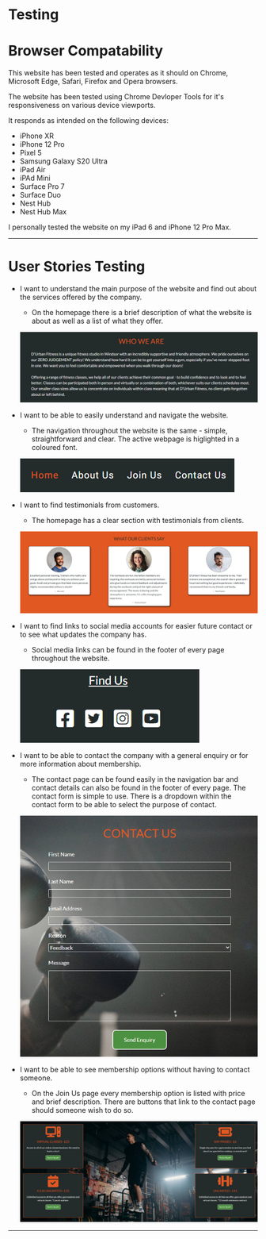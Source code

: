 # Testing

# Browser Compatability
This website has been tested and operates as it should on Chrome, Microsoft Edge, Safari, Firefox and Opera browsers.

The website has been tested using Chrome Devloper Tools for it's responsiveness on various device viewports.

It responds as intended on the following devices:
* iPhone XR
* iPhone 12 Pro
* Pixel 5
* Samsung Galaxy S20 Ultra
* iPad Air
* iPAd Mini
* Surface Pro 7
* Surface Duo
* Nest Hub
* Nest Hub Max

I personally tested the website on my iPad 6 and iPhone 12 Pro Max.

---

# User Stories Testing

* I want to understand the main purpose of the website and find out about the services offered by the company.
    * On the homepage there is a brief description of what the website is about as well as a list of what they offer.

    ![WhoWeAre](assets/testing/who%20we%20are.png)

* I want to be able to easily understand and navigate the website.
    * The navigation throughout the website is the same - simple, straightforward and clear. The active webpage is higlighted in a coloured font.

    ![Navigation](assets/testing/navigation.png)

* I want to find testimonials from customers.
    * The homepage has a clear section with testimonials from clients.

    ![Testimonials](assets/testing/testimonials.png)

* I want to find links to social media accounts for easier future contact or to see what updates the company has.
    * Social media links can be found in the footer of every page throughout the website.

    ![Socials](assets/testing/socials.png)

* I want to be able to contact the company with a general enquiry or for more information about membership.
    * The contact page can be found easily in the navigation bar and contact details can also be found in the footer of every page. The contact form is simple to use. There is a dropdown within the contact form to be able to select the purpose of contact.

    ![Contact](assets/testing/contact.png)

* I want to be able to see membership options without having to contact someone.
    * On the Join Us page every membership option is listed with price and brief description. There are buttons that link to the contact page should someone wish to do so.

    ![Membership](assets/testing/membership.png)

---

